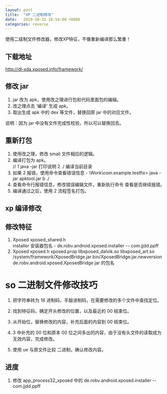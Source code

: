 ```yaml
---
layout: post
title:  "XP 二进制修改"
date:   2019-10-31 16:54:00 +0800
categories: reverse
---
```



使用二级制文件修改器，修改XP特征，不像重新编译那么繁重！

<!-- more -->

## 下载地址

http://dl-xda.xposed.info/framework/

## 修改 jar

1. jar 改为 apk，使用改之理进行包和代码里面包的编辑。
2. 改之理点击 ‘编译’ 生成 apk。
3. 取出生成 apk 中的 dex 等文件，替换回原 jar 中的对应文件。

说明：因为 jar 中没有文件完成性校验，所以可以替换回去。

## 重新打包

1. 使用改之理，修改 smali 文件相应的逻辑。
2. 编译打包为 apk。        
// 1 java -jar 打印说明  2 ./  编译当前目录
3. 如果 2 报错，使用命令查看错误信息 - \Work\com.example.testfix> java -jar apktool.jar  b  ./
4. 查看命令行报错信息，修改错误编辑文件，重新执行命令 查看是否继续报错。
5. 编译通过之后，使用 2 流程签名打包。


## xp 编译修改

## 修改特征

1. Xposed xposed_shared.h  
   installer 安装器包名 - de.robv.android.xposed.installer   -- com.jjdd.ppff
2. Xposed xposed.h
   xposed.prop
   libxposed_dalvik.so
   libxposed_art.so
   /system/framework/XposedBridge.jar
   bin/XposedBridge.jar.newversion
   de.robv.android.xposed.XposedBridge  jar 的包名

# so 二进制文件修改技巧

1. 把字符串转为 16 进制码，手敲进制码，在需要修改的多个文件中查找定位。
2. 找到特征码，确定开头修改的位置，以及最近的 00 结束位。
3. 从开始位，替换修改的内容，补充后面的内容到 00 结束位。
4. 3 中补充的 00 位和原本 00 位之间多出的内容，由于没有头文件的读取成为无效内容，完成修改。

5. 使用 ue 与原文件比较 二进制，确认修改内容。

## 进度

1. 修改 app_process32_xposed 中的 de.robv.android.xposed.installer -- com.jjdd.ppff

